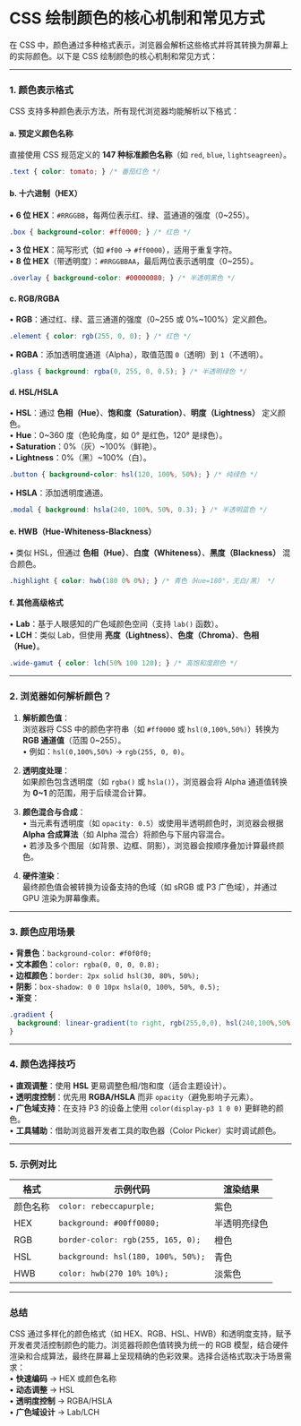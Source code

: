 # CSS 绘制颜色的核心机制和常见方式

在 CSS 中，颜色通过多种格式表示，浏览器会解析这些格式并将其转换为屏幕上的实际颜色。以下是 CSS 绘制颜色的核心机制和常见方式：

---

### 1. **颜色表示格式**
CSS 支持多种颜色表示方法，所有现代浏览器均能解析以下格式：

#### **a. 预定义颜色名称**  
直接使用 CSS 规范定义的 **147 种标准颜色名称**（如 `red`, `blue`, `lightseagreen`）。  
```css
.text { color: tomato; } /* 番茄红色 */
```

#### **b. 十六进制（HEX）**  
• **6 位 HEX**：`#RRGGBB`，每两位表示红、绿、蓝通道的强度（0~255）。  
  ```css
  .box { background-color: #ff0000; } /* 红色 */
  ```
• **3 位 HEX**：简写形式（如 `#f00` → `#ff0000`），适用于重复字符。  
• **8 位 HEX**（带透明度）：`#RRGGBBAA`，最后两位表示透明度（0~255）。  
  ```css
  .overlay { background-color: #00000080; } /* 半透明黑色 */
  ```

#### **c. RGB/RGBA**  
• **RGB**：通过红、绿、蓝三通道的强度（0~255 或 0%~100%）定义颜色。  
  ```css
  .element { color: rgb(255, 0, 0); } /* 红色 */
  ```
• **RGBA**：添加透明度通道（Alpha），取值范围 `0`（透明）到 `1`（不透明）。  
  ```css
  .glass { background: rgba(0, 255, 0, 0.5); } /* 半透明绿色 */
  ```

#### **d. HSL/HSLA**  
• **HSL**：通过 **色相（Hue）**、**饱和度（Saturation）**、**明度（Lightness）** 定义颜色。  
  • **Hue**：0~360 度（色轮角度，如 0° 是红色，120° 是绿色）。  
  • **Saturation**：0%（灰）~100%（鲜艳）。  
  • **Lightness**：0%（黑）~100%（白）。  
  ```css
  .button { background-color: hsl(120, 100%, 50%); } /* 纯绿色 */
  ```
• **HSLA**：添加透明度通道。  
  ```css
  .modal { background: hsla(240, 100%, 50%, 0.3); } /* 半透明蓝色 */
  ```

#### **e. HWB（Hue-Whiteness-Blackness）**  
• 类似 HSL，但通过 **色相（Hue）**、**白度（Whiteness）**、**黑度（Blackness）** 混合颜色。  
  ```css
  .highlight { color: hwb(180 0% 0%); } /* 青色（Hue=180°，无白/黑） */
  ```

#### **f. 其他高级格式**  
• **Lab**：基于人眼感知的广色域颜色空间（支持 `lab()` 函数）。  
• **LCH**：类似 Lab，但使用 **亮度（Lightness）**、**色度（Chroma）**、**色相（Hue）**。  
  ```css
  .wide-gamut { color: lch(50% 100 120); } /* 高饱和度颜色 */
  ```

---

### 2. **浏览器如何解析颜色？**
1. **解析颜色值**：  
   浏览器将 CSS 中的颜色字符串（如 `#ff0000` 或 `hsl(0,100%,50%)`）转换为 **RGB 通道值**（范围 0~255）。  
   • 例如：`hsl(0,100%,50%)` → `rgb(255, 0, 0)`。

2. **透明度处理**：  
   如果颜色包含透明度（如 `rgba()` 或 `hsla()`），浏览器会将 Alpha 通道值转换为 **0~1** 的范围，用于后续混合计算。

3. **颜色混合与合成**：  
   • 当元素有透明度（如 `opacity: 0.5`）或使用半透明颜色时，浏览器会根据 **Alpha 合成算法**（如 Alpha 混合）将颜色与下层内容混合。  
   • 若涉及多个图层（如背景、边框、阴影），浏览器会按顺序叠加计算最终颜色。

4. **硬件渲染**：  
   最终颜色值会被转换为设备支持的色域（如 sRGB 或 P3 广色域），并通过 GPU 渲染为屏幕像素。

---

### 3. **颜色应用场景**
• **背景色**：`background-color: #f0f0f0;`  
• **文本颜色**：`color: rgba(0, 0, 0, 0.8);`  
• **边框颜色**：`border: 2px solid hsl(30, 80%, 50%);`  
• **阴影**：`box-shadow: 0 0 10px hsla(0, 100%, 50%, 0.5);`  
• **渐变**：  
  ```css
  .gradient {
    background: linear-gradient(to right, rgb(255,0,0), hsl(240,100%,50%));
  }
  ```

---

### 4. **颜色选择技巧**
• **直观调整**：使用 **HSL** 更易调整色相/饱和度（适合主题设计）。  
• **透明度控制**：优先用 **RGBA/HSLA** 而非 `opacity`（避免影响子元素）。  
• **广色域支持**：在支持 P3 的设备上使用 `color(display-p3 1 0 0)` 更鲜艳的颜色。  
• **工具辅助**：借助浏览器开发者工具的取色器（Color Picker）实时调试颜色。

---

### 5. **示例对比**
| 格式                | 示例代码                          | 渲染结果           |
|---------------------|----------------------------------|-------------------|
| 颜色名称            | `color: rebeccapurple;`         | 紫色              |
| HEX                 | `background: #00ff0080;`        | 半透明亮绿色       |
| RGB                 | `border-color: rgb(255, 165, 0);` | 橙色             |
| HSL                 | `background: hsl(180, 100%, 50%);` | 青色            |
| HWB                 | `color: hwb(270 10% 10%);`      | 淡紫色            |

---

### 总结
CSS 通过多样化的颜色格式（如 HEX、RGB、HSL、HWB）和透明度支持，赋予开发者灵活控制颜色的能力。浏览器将颜色值转换为统一的 RGB 模型，结合硬件渲染和合成算法，最终在屏幕上呈现精确的色彩效果。选择合适格式取决于场景需求：  
• **快速编码** → HEX 或颜色名称  
• **动态调整** → HSL  
• **透明度控制** → RGBA/HSLA  
• **广色域设计** → Lab/LCH